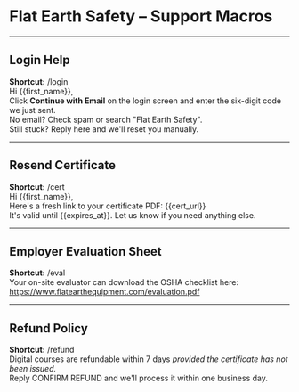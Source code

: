 # Flat Earth Safety – Support Macros

---

## Login Help
**Shortcut:** /login  
Hi {{first_name}},  
Click **Continue with Email** on the login screen and enter the six-digit code we just sent.  
No email? Check spam or search "Flat Earth Safety".  
Still stuck? Reply here and we'll reset you manually.

---

## Resend Certificate
**Shortcut:** /cert  
Hi {{first_name}},  
Here's a fresh link to your certificate PDF: {{cert_url}}  
It's valid until {{expires_at}}. Let us know if you need anything else.

---

## Employer Evaluation Sheet
**Shortcut:** /eval  
Your on-site evaluator can download the OSHA checklist here:  
https://www.flatearthequipment.com/evaluation.pdf

---

## Refund Policy
**Shortcut:** /refund  
Digital courses are refundable within 7 days *provided the certificate has not been issued.*  
Reply CONFIRM REFUND and we'll process it within one business day. 